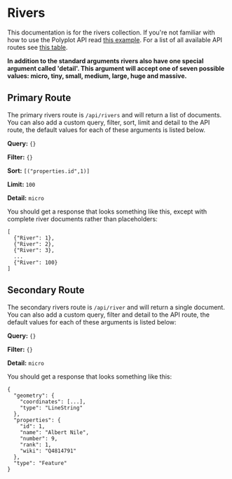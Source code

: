# Rivers

This documentation is for the rivers collection. If you're not familiar with how to use the Polyplot API read [this example](https://github.com/jgphilpott/polyplot/tree/master/docs/api#example). For a list of all available API routes see [this table](https://github.com/jgphilpott/polyplot/tree/master/docs/api#routes).

**In addition to the standard arguments rivers also have one special argument called 'detail'. This argument will accept one of seven possible values: micro, tiny, small, medium, large, huge and massive.**

## Primary Route

The primary rivers route is `/api/rivers` and will return a list of documents. You can also add a custom query, filter, sort, limit and detail to the API route, the default values for each of these arguments is listed below.

**Query:** `{}`

**Filter:** `{}`

**Sort:** `[("properties.id",1)]`

**Limit:** `100`

**Detail:** `micro`

You should get a response that looks something like this, except with complete river documents rather than placeholders:

```
[
  {"River": 1},
  {"River": 2},
  {"River": 3},
  ...
  {"River": 100}
]
```

## Secondary Route

The secondary rivers route is `/api/river` and will return a single document. You can also add a custom query, filter and detail to the API route, the default values for each of these arguments is listed below:

**Query:** `{}`

**Filter:** `{}`

**Detail:** `micro`

You should get a response that looks something like this:

```
{
  "geometry": {
    "coordinates": [...], 
    "type": "LineString"
  }, 
  "properties": {
    "id": 1, 
    "name": "Albert Nile", 
    "number": 9, 
    "rank": 1, 
    "wiki": "Q4814791"
  }, 
  "type": "Feature"
}
```
